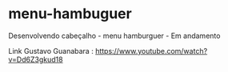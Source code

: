# menu-hambuguer
Desenvolvendo cabeçalho - menu hamburguer - Em andamento

Link Gustavo Guanabara : https://www.youtube.com/watch?v=Dd6Z3gkud18
